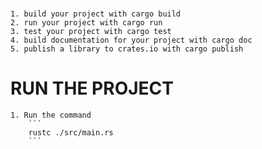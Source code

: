 #

    1. build your project with cargo build
    2. run your project with cargo run
    3. test your project with cargo test
    4. build documentation for your project with cargo doc
    5. publish a library to crates.io with cargo publish

# RUN THE PROJECT

    1. Run the command
        ```
        rustc ./src/main.rs
        ```
